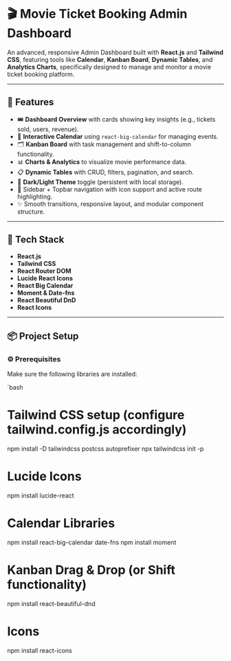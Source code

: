 # 🎬 Movie Ticket Booking Admin Dashboard

An advanced, responsive Admin Dashboard built with **React.js** and **Tailwind CSS**, featuring tools like **Calendar**, **Kanban Board**, **Dynamic Tables**, and **Analytics Charts**, specifically designed to manage and monitor a movie ticket booking platform.

---

## 🚀 Features

- 🎟️ **Dashboard Overview** with cards showing key insights (e.g., tickets sold, users, revenue).
- 📅 **Interactive Calendar** using `react-big-calendar` for managing events.
- 🗂️ **Kanban Board** with task management and shift-to-column functionality.
- 📊 **Charts & Analytics** to visualize movie performance data.
- 📋 **Dynamic Tables** with CRUD, filters, pagination, and search.
- 🌙 **Dark/Light Theme** toggle (persistent with local storage).
- 🧭 Sidebar + Topbar navigation with icon support and active route highlighting.
- ✨ Smooth transitions, responsive layout, and modular component structure.

---

## 🧰 Tech Stack

- **React.js**
- **Tailwind CSS**
- **React Router DOM**
- **Lucide React Icons**
- **React Big Calendar**
- **Moment & Date-fns**
- **React Beautiful DnD**
- **React Icons**

---

## 📦 Project Setup

### ⚙️ Prerequisites

Make sure the following libraries are installed:

`bash

# Tailwind CSS setup (configure tailwind.config.js accordingly)
npm install -D tailwindcss postcss autoprefixer
npx tailwindcss init -p

# Lucide Icons
npm install lucide-react

# Calendar Libraries
npm install react-big-calendar date-fns
npm install moment

# Kanban Drag & Drop (or Shift functionality)
npm install react-beautiful-dnd

# Icons
npm install react-icons
